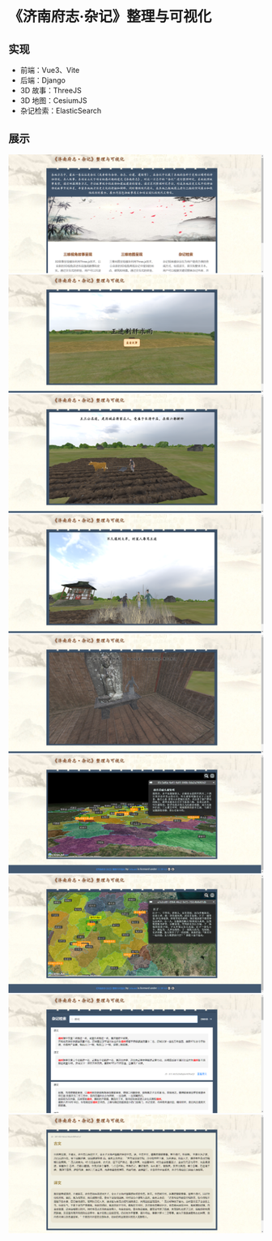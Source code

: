 # 《济南府志·杂记》整理与可视化

## 实现
* 前端：Vue3、Vite
* 后端：Django
* 3D 故事：ThreeJS
* 3D 地图：CesiumJS
* 杂记检索：ElasticSearch

## 展示
![pic](samples/preview-2.png)
![pic](samples/preview-3.png)
![pic](samples/preview-4.png)
![pic](samples/preview-5.png)
![pic](samples/preview-6.png)
![pic](samples/preview-7.png)
![pic](samples/preview-1.png)
![pic](samples/preview-8.png)
![pic](samples/preview-9.png)

